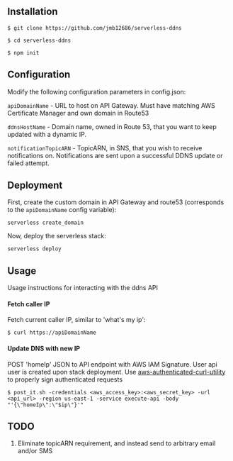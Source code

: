 


## Installation

```
$ git clone https://github.com/jmb12686/serverless-ddns

$ cd serverless-ddns

$ npm init
```
## Configuration

Modify the following configuration parameters in config.json:

`apiDomainName` - URL to host on API Gateway.  Must have matching AWS Certificate Manager and own domain in Route53

`ddnsHostName` - Domain name, owned in Route 53, that you want to keep updated with a dynamic IP.

`notificationTopicARN` - TopicARN, in SNS, that you wish to receive notifications on.  Notifications are sent upon a successful DDNS update or failed attempt.


## Deployment

First, create the custom domain in API Gateway and route53 (corresponds to the `apiDomainName` config variable):
```
serverless create_domain
```
Now, deploy the serverless stack:

```
serverless deploy
```

## Usage
Usage instructions for interacting with the ddns API

#### Fetch caller IP
Fetch current caller IP, similar to 'what's my ip':

`$ curl https://apiDomainName`

#### Update DNS with new IP
POST 'homeIp' JSON to API endpoint with AWS IAM Signature.  User api user is created upon stack deployment.  Use [aws-authenticated-curl-utility](https://github.com/jmb12686/aws-authenticated-curl-utility) to properly sign authenticated requests

`$ post_it.sh -credentials <aws_access_key>:<aws_secret_key> -url <api_url> -region us-east-1 -service execute-api -body "'{\"homeIp\":\"$ip\"}'"`

## TODO
1) Eliminate topicARN requirement, and instead send to arbitrary email and/or SMS 
